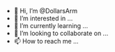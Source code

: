 - 👋 Hi, I’m @DollarsArm
- 👀 I’m interested in ...
- 🌱 I’m currently learning ...
- 💞️ I’m looking to collaborate on ...
- 📫 How to reach me ...

<!---
DollarsArm/DollarsArm is a ✨ special ✨ repository because its `README.md` (this file) appears on your GitHub profile.
You can click the Preview link to take a look at your changes.
--->
